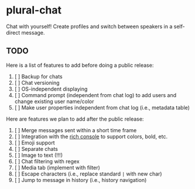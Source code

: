 # plural-chat
Chat with yourself! Create profiles and switch between speakers in a self-direct message. 

## TODO

Here is a list of features to add before doing a public release: 

1. [ ] Backup for chats
2. [ ] Chat versioning
3. [ ] OS-independent displaying
4. [ ] Command prompt (independent from chat log) to add users and change existing user name/color
5. [ ] Make user properties independent from chat log (i.e., metadata table)

Here are features we plan to add after the public release: 

1. [ ] Merge messages sent within a short time frame 
2. [ ] Integration with the [rich console](https://rich.readthedocs.io/en/stable/console.html) to support colors, bold, etc.
3. [ ] Emoji support
4. [ ] Separate chats
5. [ ] Image to text (!!!)
6. [ ] Chat filtering with regex
7. [ ] Media tab (implement with filter)
8. [ ] Escape characters (i.e., replace standard `|` with new char)
9. [ ] Jump to message in history (i.e., history navigation) 

